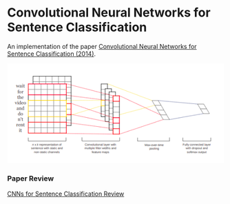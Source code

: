 # Convolutional Neural Networks for Sentence Classification

An implementation of the paper [Convolutional Neural Networks for Sentence Classification (2014)](https://www.aclweb.org/anthology/D14-1181.pdf).

![](./imgs/cnn4sc.png)

### Paper Review

[CNNs for Sentence Classification Review](https://github.com/eugene-ryu/NLP_CNNs_for_SC/wiki/%5BPaper-Review%5D-Convolutional-Neural-Networks-for-Sentence-Classification)

